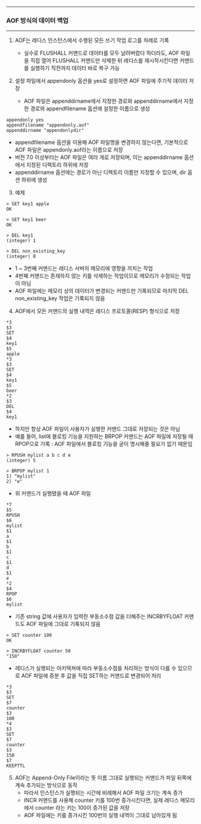 -----
### AOF 방식의 데이터 백업
-----
1. AOF는 레디스 인스턴스에서 수행된 모든 쓰기 작업 로그를 차례로 기록
   - 실수로 FLUSHALL 커맨드로 데이터를 모두 날려버렸다 하더라도, AOF 파일을 직접 열어 FLUSHALL 커맨드만 삭제한 뒤 레디스를 재시작시킨다면 커맨드를 실행하기 직전까지 데이터 바로 복구 가능
   
2. 설정 파일에서 appendonly 옵션을 yes로 설정하면 AOF 파일에 주기적 데이터 저장
   - AOF 파일은 appenddirname에서 지정한 경로와 appenddirname에서 지정한 경로와 appendfilename 옵션에 설정한 이름으로 생성
```redis
appendonly yes
appendfilename "appendonly.aof"
appenddirname "appendonlydir"
```

   - appendfilename 옵션을 이용해 AOF 파일명을 변경하지 않는다면, 기본적으로 AOF 파일은 appendonly.aof라는 이름으로 저장
   - 버전 7.0 이상부터는 AOF 파일은 여러 개로 저장되며, 이는 appenddirname 옵션에서 지정된 디렉토리 하위에 저장
   - appenddirname 옵션에는 경로가 아닌 디렉토리 이름만 지정할 수 있으며, dir 옵션 하위에 생성

3. 예제
```redis
> SET key1 apple
OK

> SET key1 beer
OK

> DEL key1
(integer) 1

> DEL non_existing_key
(integer) 0
```
   - 1 ~ 3번째 커맨드는 레디스 서버의 메모리에 영향을 끼치는 작업
   - 4번째 커맨드는 존재하지 않는 키를 삭제하는 작업이므로 메모리가 수정되는 작업이 아님
   - AOF 파일에는 메모리 상의 데이터가 변경되는 커맨드만 기록되므로 마지막 DEL non_existing_key 작업은 기록되지 않음

4. AOF에서 모든 커맨드의 실행 내역은 레디스 프로토콜(RESP) 형식으로 저장
```
*3
$3
SET
$4
key1
$5
apple
*3
$3
SET
$4
key1
$5
beer
*2
$3
DEL
$4
key1
```
   - 하지만 항상 AOF 파일이 사용자가 실행한 커맨드 그대로 저장되는 것은 아님
   - 예를 들어, list에 블로킹 기능을 지원하는 BRPOP 커맨드는 AOF 파일에 저장될 때 RPOP으로 기록 : AOF 파일에서 블로킹 기능을 굳이 명시해줄 필요가 없기 때문임
```redis
> RPUSH mylist a b c d e
(integer) 5

> BRPOP mylist 1
1) "mylist"
2) "e"
```

   - 위 커맨드가 실행됐을 때 AOF 파일
```
*7
$5
RPUSH
$6
mylist
$1
a
$1
b
$1
c
$1
d
$1
e
*2
$4
RPOP
$6
mylist
```

   - 기존 string 값에 사용자가 입력한 부동소수점 값을 더해주는 INCRBYFLOAT 커맨드도 AOF 파일에 그대로 기록되지 않음
```redis
> SET counter 100
OK

> INCRBYFLOAT counter 50
"150"
```
  - 레디스가 실행되는 아키텍쳐에 따라 부동소수점을 처리하는 방식이 다를 수 있으므로 AOF 파일에 증분 후 값을 직접 SET하는 커맨드로 변경되어 처리
```
*3
$3
SET
$7
counter
$3
100
*4
$3
SET
$7
counter
$3
150
$7
KEEPTTL
```

5. AOF는 Append-Only File이라는 뜻 이름 그대로 실행되는 커맨드가 파일 뒤쪽에 계속 추가되는 방식으로 동작
   - 따라서 인스턴스가 실행되는 시간에 비례해서 AOF 파일 크기는 계속 증가
   - INCR 커맨드를 사용해 counter 키를 100번 증가시킨다면, 실제 레디스 메모리에서 counter 라는 키는 100이 증가된 값을 저장
   - AOF 파일에는 키를 증가시킨 100번의 실행 내역이 그대로 남아있게 됨
